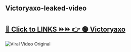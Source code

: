 
 ## Victoryaxo-leaked-video 

# <h2><a href="https://clipsfans.com/Victoryaxo&ref=git">🔗 Click to LINKS ⏩⏩ 👉 🟢 Victoryaxo </a></h2>

<a href="https://clipsfans.com/Victoryaxo&ref=git" rel="nofollow" data-target="animated-image.originalLink"><img src="https://i.ibb.co.com/xMMVF88/686577567.gif" alt="Viral Video Original" style="max-width: 100%; display: inline-block;" data-target="animated-image.originalImage"></a>
